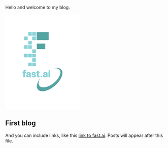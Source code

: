 Hello and welcome to my blog.

![Image of fast.ai logo](images/logo.png)

## First blog

And you can include links, like this [link to fast.ai](https://www.fast.ai). Posts will appear after this file. 
